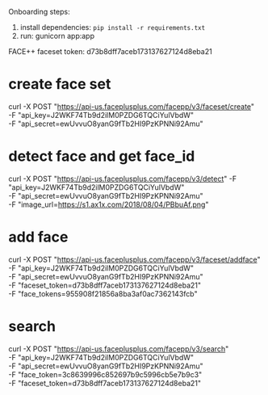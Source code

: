 Onboarding steps:

1. install dependencies: `pip install -r requirements.txt`
2. run: gunicorn app:app

FACE++
faceset token: d73b8dff7aceb173137627124d8eba21

# create face set
curl -X POST "https://api-us.faceplusplus.com/facepp/v3/faceset/create" \
-F "api_key=J2WKF74Tb9d2ilM0PZDG6TQCiYulVbdW" \
-F "api_secret=ewUvvuO8yanG9fTb2HI9PzKPNNi92Amu"

# detect face and get face_id
curl -X POST "https://api-us.faceplusplus.com/facepp/v3/detect" -F "api_key=J2WKF74Tb9d2ilM0PZDG6TQCiYulVbdW" \
-F "api_secret=ewUvvuO8yanG9fTb2HI9PzKPNNi92Amu" \
-F "image_url=https://s1.ax1x.com/2018/08/04/PBbuAf.png"

# add face
curl -X POST "https://api-us.faceplusplus.com/facepp/v3/faceset/addface" \
-F "api_key=J2WKF74Tb9d2ilM0PZDG6TQCiYulVbdW" \
-F "api_secret=ewUvvuO8yanG9fTb2HI9PzKPNNi92Amu" \
-F "faceset_token=d73b8dff7aceb173137627124d8eba21" \
-F "face_tokens=955908f21856a8ba3af0ac7362143fcb"


# search
curl -X POST "https://api-us.faceplusplus.com/facepp/v3/search" \
-F "api_key=J2WKF74Tb9d2ilM0PZDG6TQCiYulVbdW" \
-F "api_secret=ewUvvuO8yanG9fTb2HI9PzKPNNi92Amu" \
-F "face_token=3c8639996c852697b9c5996cb5e7b9c3" \
-F "faceset_token=d73b8dff7aceb173137627124d8eba21"
